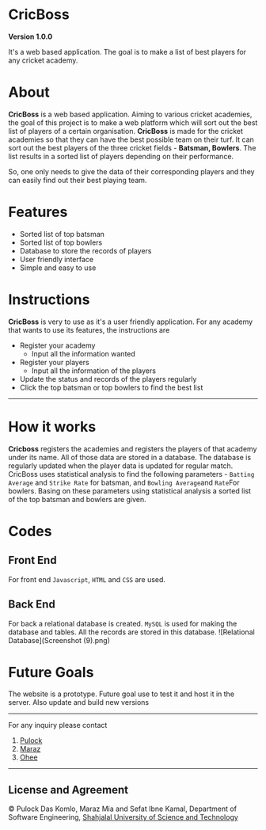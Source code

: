 # CricBoss
**Version 1.0.0**

It's a web based application. The goal is to make a list of best players for any cricket academy.

# About
**CricBoss** is a web based application. Aiming to various cricket academies, the goal of this project is to make a web platform which will sort out the best list of players of a certain organisation. **CricBoss** is made for the cricket academies so that they can have the best possible team on their turf.
It can sort out the best players of the three cricket fields - **Batsman, Bowlers**. The list results in a sorted list of players depending on their performance.

So, one only needs to give the data of their corresponding players and they can easily find out their best playing team.

# Features
- Sorted list of top batsman
- Sorted list of top bowlers
- Database to store the records of players
- User friendly interface
- Simple and easy to use

# Instructions
**CricBoss** is very to use as it's a user friendly application. For any academy that wants to use its features, the instructions are
- Register your academy
  - Input all the information wanted
- Register your players
  - Input all the information of the players
- Update the status and records of the players regularly
- Click the top batsman or top bowlers to find the best list
---

# How it works
**Cricboss** registers the academies and registers the players of that academy under its name. All of those data are stored in a database. The database is regularly updated when the player data is updated for regular match. CricBoss uses statistical analysis to find the following parameters - `Batting Average` and `Strike Rate` for batsman, and `Bowling Average`and `Rate`For bowlers. Basing on these parameters using statistical analysis a sorted list of the top batsman and bowlers are given.

# Codes
## Front End
For front end `Javascript`, `HTML` and `CSS` are used.
## Back End
For back a relational database is created. `MySQL` is used for making the database and tables. All the records are stored in this database.
![Relational Database](Screenshot (9).png)

# Future Goals
The website is a prototype. Future goal use to test it and host it in the server. Also update and build new versions

---
For any inquiry please contact
1. [Pulock](pulck@gmail.com)
1. [Maraz](marazsust@gmail.com)
1. [Ohee](sfiohee@gmail.com)
---

## License and Agreement
© Pulock Das Komlo, Maraz Mia and Sefat Ibne Kamal, Department of Software Engineering, [Shahjalal University of Science and Technology](https://www.sust.edu/)

